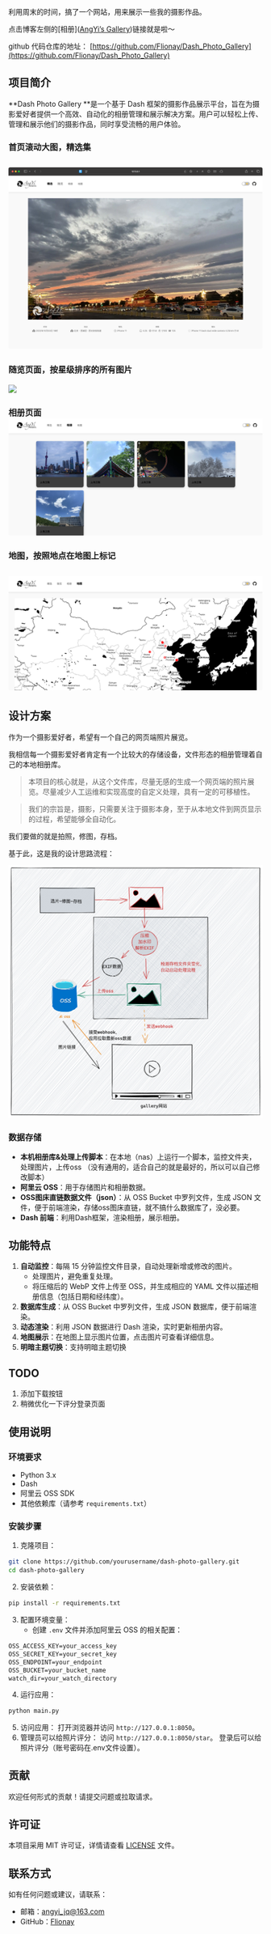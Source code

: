 利用周末的时间，搞了一个网站，用来展示一些我的摄影作品。

点击博客左侧的[相册]([AngYi’s Gallery](https://gallery.angyi.online/))链接就是啦～

github 代码仓库的地址： [https://github.com/Flionay/Dash_Photo_Gallery](https://github.com/Flionay/Dash_Photo_Gallery)

## 项目简介
**Dash Photo Gallery **是一个基于 Dash 框架的摄影作品展示平台，旨在为摄影爱好者提供一个高效、自动化的相册管理和展示解决方案。用户可以轻松上传、管理和展示他们的摄影作品，同时享受流畅的用户体验。

### 首页滚动大图，精选集
## ![](../images/ba91612cb48a0b87a4a7556f15b057d6.png)
### 随览页面，按星级排序的所有图片
#### ![](../images/656be059e58839c8a3332a5ce4a3fa7c.png)
### 相册页面![](../images/78e43aae0f65b47d5b6a435cad420397.png)
### 地图，按照地点在地图上标记
## ![](../images/f71394bbe15892c8eb8cce86829e9bb2.png)
## 设计方案
作为一个摄影爱好者，希望有一个自己的网页端照片展览。

我相信每一个摄影爱好者肯定有一个比较大的存储设备，文件形态的相册管理着自己的本地相册库。

> 本项目的核心就是，从这个文件库，尽量无感的生成一个网页端的照片展览。尽量减少人工运维和实现高度的自定义处理，具有一定的可移植性。
>

> 我们的宗旨是，摄影，只需要关注于摄影本身，至于从本地文件到网页显示的过程，希望能够全自动化。
>

我们要做的就是拍照，修图，存档。

基于此，这是我的设计思路流程：

![](../images/0fc0fae11d1cc14bf89493b37e19258a.png)

### 数据存储
+ **本机相册库&处理上传脚本**：在本地（nas）上运行一个脚本，监控文件夹，处理图片，上传oss （没有通用的，适合自己的就是最好的，所以可以自己修改脚本）
+ **阿里云 OSS**：用于存储图片和相册数据。
+ **OSS图床直链数据文件（json）**：从 OSS Bucket 中罗列文件，生成 JSON 文件，便于前端渲染，存储oss图床直链，就不搞什么数据库了，没必要。
+ **Dash 前端**：利用Dash框架，渲染相册，展示相册。

## 功能特点
1. **自动监控**：每隔 15 分钟监控文件目录，自动处理新增或修改的图片。
    - 处理图片，避免重复处理。
    - 将压缩后的 WebP 文件上传至 OSS，并生成相应的 YAML 文件以描述相册信息（包括日期和经纬度）。
2. **数据库生成**：从 OSS Bucket 中罗列文件，生成 JSON 数据库，便于前端渲染。
3. **动态渲染**：利用 JSON 数据进行 Dash 渲染，实时更新相册内容。
4. **地图展示**：在地图上显示图片位置，点击图片可查看详细信息。
5. **明暗主题切换**：支持明暗主题切换

## TODO
1. 添加下载按钮
2. 稍微优化一下评分登录页面

## 使用说明
### 环境要求
+ Python 3.x
+ Dash
+ 阿里云 OSS SDK
+ 其他依赖库（请参考 `requirements.txt`）

### 安装步骤
1. 克隆项目：

```bash
git clone https://github.com/yourusername/dash-photo-gallery.git
cd dash-photo-gallery
```

2. 安装依赖：

```bash
pip install -r requirements.txt
```

3. 配置环境变量：
    - 创建 `.env` 文件并添加阿里云 OSS 的相关配置：

```plain
OSS_ACCESS_KEY=your_access_key
OSS_SECRET_KEY=your_secret_key
OSS_ENDPOINT=your_endpoint
OSS_BUCKET=your_bucket_name
watch_dir=your_watch_directory
```

4. 运行应用：

```bash
python main.py
```

5. 访问应用：
打开浏览器并访问 `http://127.0.0.1:8050`。
6. 管理员可以给照片评分：
访问 `http://127.0.0.1:8050/star`。 登录后可以给照片评分（账号密码在.env文件设置）。

## 贡献
欢迎任何形式的贡献！请提交问题或拉取请求。

## 许可证
本项目采用 MIT 许可证，详情请查看 [LICENSE](LICENSE) 文件。

## 联系方式
如有任何问题或建议，请联系：

+ 邮箱：angyi_jq@163.com
+ GitHub：[Flionay](https://github.com/flionay)